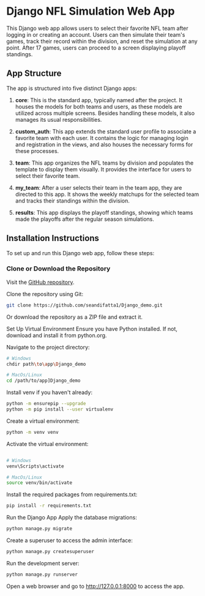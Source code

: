 # Django NFL Simulation Web App

This Django web app allows users to select their favorite NFL team after logging in or creating an account. Users can then simulate their team's games, track their record within the division, and reset the simulation at any point. After 17 games, users can proceed to a screen displaying playoff standings.

## App Structure

The app is structured into five distinct Django apps:

1. **core**: This is the standard app, typically named after the project. It houses the models for both teams and users, as these models are utilized across multiple screens. Besides handling these models, it also manages its usual responsibilities.

2. **custom_auth**: This app extends the standard user profile to associate a favorite team with each user. It contains the logic for managing login and registration in the views, and also houses the necessary forms for these processes.

3. **team**: This app organizes the NFL teams by division and populates the template to display them visually. It provides the interface for users to select their favorite team.

4. **my_team**: After a user selects their team in the team app, they are directed to this app. It shows the weekly matchups for the selected team and tracks their standings within the division.

5. **results**: This app displays the playoff standings, showing which teams made the playoffs after the regular season simulations.

## Installation Instructions

To set up and run this Django web app, follow these steps:

### Clone or Download the Repository

Visit the [GitHub repository](https://github.com/seandifatta1/Django_demo).

Clone the repository using Git:

```bash
git clone https://github.com/seandifatta1/Django_demo.git
```

Or download the repository as a ZIP file and extract it.

Set Up Virtual Environment
Ensure you have Python installed. If not, download and install it from python.org.

Navigate to the project directory:

```bash
# Windows
chdir path\to\app\Django_demo

# MacOs/Linux
cd /path/to/app]Django_demo
```
Install venv if you haven't already:

```bash
python -m ensurepip --upgrade
python -m pip install --user virtualenv
```
Create a virtual environment:

```bash
python -m venv venv
```
Activate the virtual environment:

```bash

# Windows 
venv\Scripts\activate

# MacOs/Linux
source venv/bin/activate
```
Install the required packages from requirements.txt:

```bash
pip install -r requirements.txt
```

Run the Django App
Apply the database migrations:

```bash
python manage.py migrate
```
Create a superuser to access the admin interface:

```bash
python manage.py createsuperuser
```
Run the development server:

```bash
python manage.py runserver
```
Open a web browser and go to http://127.0.0.1:8000 to access the app.